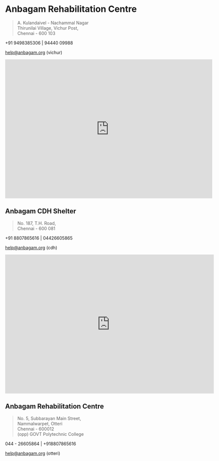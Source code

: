 # Anbagam Rehabilitation Centre

> A. Kulandaivel - Nachammal Nagar<br />
> Thirunilai Village, Vichur Post,<br />
> Chennai - 600 103

+91 9498385306 | 94440 09988

<a href="mailto:help@anbagam.org?subject=query+about+anbagam+vichur" target="_blank">help@anbagam.org (vichur)</a>

<iframe style="border: 0;" src="https://www.google.com/maps/embed?pb=!1m14!1m8!1m3!1d31070.35131426414!2d80.24422088617966!3d13.238246092718258!3m2!1i1024!2i768!4f13.1!3m3!1m2!1s0x3a527a4bd6fddbc3%3A0x515dfb105a75d0b4!2sThirunilai+Medu+Bus+Stop!5e0!3m2!1sen!2sin!4v1402300436124" width="670" height="450" frameborder="0"></iframe>

</section><section>

# Anbagam CDH Shelter

> No. 187, T.H. Road,<br />
> Chennai - 600 081

+91 8807865616 | 04426605865

<a href="mailto:help@anbagam.org?subject=query+about+anbagam+cdh" target="_blank">help@anbagam.org (cdh)</a>

<iframe style="border: 0;" src="https://www.google.com/maps/embed?pb=!1m14!1m8!1m3!1d3885.6045471190178!2d80.27730199999999!3d13.12422!3m2!1i1024!2i768!4f13.1!3m3!1m2!1s0x3a5265742b819d53%3A0xc78d8e9bcf3248e3!2sTondiarpet+High+Rd%2C+Korukkupet%2C+Washermanpet!5e0!3m2!1sen!2sin!4v1402302716122" width="675" height="450" frameborder="0"></iframe>

</section><section>

# Anbagam Rehabilitation Centre

> No. 5, Subbarayan Main Street,<br />
> Nammalwarpet, Otteri<br />
> Chennai - 600012<br />
> (opp) GOVT Polytechnic College

 044 - 26605864 | +918807865616

<a href="mailto:help@anbagam.org" target="_blank">help@anbagam.org (otteri)</a>
